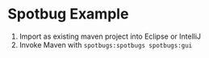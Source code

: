 # Spotbug Example

1. Import as existing maven project into Eclipse or IntelliJ
2. Invoke Maven with `spotbugs:spotbugs spotbugs:gui`
